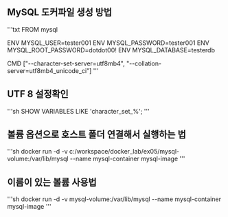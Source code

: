 ## MySQL 도커파일 생성 방법

'''txt
FROM mysql

ENV MYSQL_USER=tester001
ENV MYSQL_PASSWORD=tester001
ENV MYSQL_ROOT_PASSWORD=dotdot00!
ENV MYSQL_DATABASE=testerdb

CMD ["--character-set-server=utf8mb4", "--collation-server=utf8mb4_unicode_ci"]
'''

## UTF 8 설정확인
'''sh
SHOW VARIABLES LIKE 'character_set_%';
'''

## 볼륨 옵션으로 호스트 폴더 연결해서 실행하는 법
'''sh
docker run -d -v c:/workspace/docker_lab/ex05/mysql-volume:/var/lib/mysql --name mysql-container mysql-image
'''

## 이름이 있는 볼륨 사용법
'''sh
docker run -d -v mysql-volume:/var/lib/mysql --name mysql-container mysql-image
'''